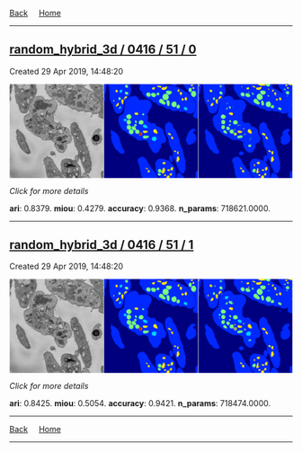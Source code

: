 
[Back](..)&nbsp;&nbsp;&nbsp;&nbsp;&nbsp;[Home](https://leapmanlab.github.io/snapshots)

---

<div class="summary"><a href="0"><h2>random_hybrid_3d / 0416 / 51 / 0</h2></a><p>Created 29 Apr 2019, 14:48:20
</p><a href="0"><img src="0/media/summary.png" align="center"></a><p>
<i>Click for more details</i>
</p></div>

**ari**: 0.8379. **miou**: 0.4279. **accuracy**: 0.9368. **n_params**: 718621.0000. 

---

<div class="summary"><a href="1"><h2>random_hybrid_3d / 0416 / 51 / 1</h2></a><p>Created 29 Apr 2019, 14:48:20
</p><a href="1"><img src="1/media/summary.png" align="center"></a><p>
<i>Click for more details</i>
</p></div>

**ari**: 0.8425. **miou**: 0.5054. **accuracy**: 0.9421. **n_params**: 718474.0000. 

---

[Back](..)&nbsp;&nbsp;&nbsp;&nbsp;&nbsp;[Home](https://leapmanlab.github.io/snapshots)

---